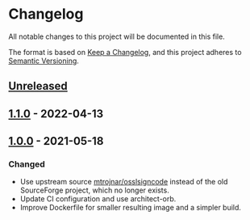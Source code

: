# Changelog

All notable changes to this project will be documented in this file.

The format is based on [Keep a Changelog](https://keepachangelog.com/en/1.0.0/),
and this project adheres to [Semantic Versioning](https://semver.org/spec/v2.0.0.html).

## [Unreleased]

## [1.1.0] - 2022-04-13

## [1.0.0] - 2021-05-18

### Changed

- Use upstream source [mtrojnar/osslsigncode](https://github.com/mtrojnar/osslsigncode) instead of the old SourceForge project, which no longer exists.
- Update CI configuration and use architect-orb.
- Improve Dockerfile for smaller resulting image and a simpler build.

[Unreleased]: https://github.com/giantswarm/signcode-util/compare/v1.1.0...HEAD
[1.1.0]: https://github.com/giantswarm/signcode-util/compare/v1.0.0...v1.1.0
[1.0.0]: https://github.com/giantswarm/signcode-util/releases/tag/v1.0.0
